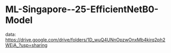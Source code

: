 # ML-Singapore--25-EfficientNetB0-Model

data:
https://drive.google.com/drive/folders/1D_wuQ4UNnOpzwOnxMb4kirq2ph2WEjA_?usp=sharing
